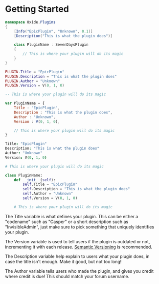 # Getting Started

``` csharp
namespace Oxide.Plugins
{
    [Info("EpicPlugin", "Unknown", 0.1)]
    [Description("This is what the plugin does")]

    class PluginName : SevenDaysPlugin
    {
        // This is where your plugin will do its magic
    }
}
```

``` lua
PLUGIN.Title = "EpicPlugin"
PLUGIN.Description = "This is what the plugin does"
PLUGIN.Author = "Unknown"
PLUGIN.Version = V(0, 1, 0)

-- This is where your plugin will do its magic
```

``` javascript
var PluginName = {
    Title : "EpicPlugin",
    Description : "This is what the plugin does",
    Author : "Unknown",
    Version : V(0, 1, 0),

    // This is where your plugin will do its magic
}
```

``` coffeescript
Title: "EpicPlugin"
Description: "This is what the plugin does"
Author: "Unknown"
Version: V(0, 1, 0)

# This is where your plugin will do its magic
```

``` python
class PluginName:
    def __init__(self):
        self.Title = "EpicPlugin"
        self.Description = "This is what the plugin does"
        self.Author = "Unknown"
        self.Version = V(0, 1, 0)

    # This is where your plugin will do its magic
```

The Title variable is what defines your plugin. This can be either a "codename" such as "Casper" or a short description such as "InvisibleAdmin", just make sure to pick something that uniquely identifies your plugin.

The Version variable is used to tell users if the plugin is outdated or not, incrementing it with each release. [Semantic Versioning](http://semver.org/) is recommended.

The Description variable help explain to users what your plugin does, in case the title isn't enough. Make it good, but not too long!

The Author variable tells users who made the plugin, and gives you credit where credit is due! This should match your forum username.
